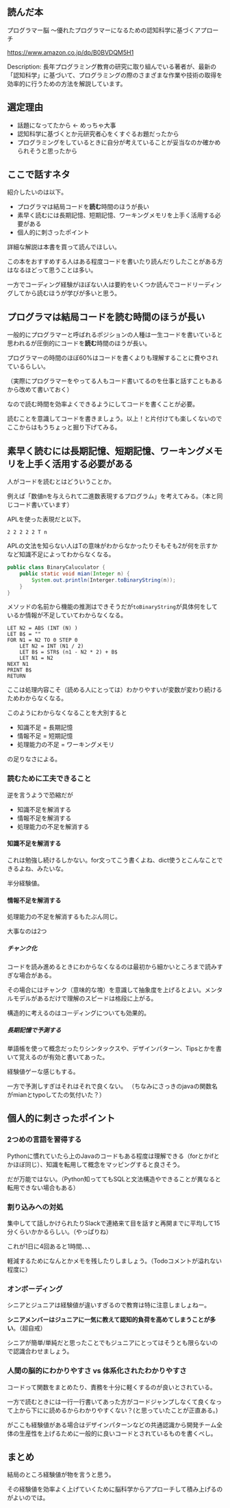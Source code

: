 ## 読んだ本

プログラマー脳 ～優れたプログラマーになるための認知科学に基づくアプローチ

https://www.amazon.co.jp/dp/B0BVDQM5H1

Description: 長年プログラミング教育の研究に取り組んでいる著者が、最新の「認知科学」に基づいて、プログラミングの際のさまざまな作業や技術の取得を効率的に行うための方法を解説しています。

## 選定理由

- 話題になってたから ← めっちゃ大事
- 認知科学に基づくとか元研究者心をくすぐるお題だったから
- プログラミングをしているときに自分が考えていることが妥当なのか確かめられそうと思ったから

## ここで話すネタ

紹介したいのは以下。

- プログラマは結局コードを**読む**時間のほうが長い
- 素早く読むには長期記憶、短期記憶、ワーキングメモリを上手く活用する必要がある
- 個人的に刺さったポイント

詳細な解説は本書を買って読んでほしい。

この本をおすすめする人はある程度コードを書いたり読んだりしたことがある方はなるほどって思うことは多い。

一方でコーディング経験がほぼない人は要約をいくつか読んでコードリーディングしてから読むほうが学びが多いと思う。


## プログラマは結局コードを**読む**時間のほうが長い

一般的にプログラマーと呼ばれるポジションの人種は一生コードを書いていると思われるが圧倒的にコードを**読む**時間のほうが長い。

プログラマーの時間のほぼ60%はコードを書くよりも理解することに費やされているらしい。

（実際にプログラマーをやってる人もコード書いてるのを仕事と話すこともあるから改めて書いておく）

なので読む時間を効率よくできるようにしてコードを書くことが必要。

読むことを意識してコードを書きましょう。以上！と片付けても楽しくないのでここからはもうちょっと掘り下げてみる。

## 素早く読むには長期記憶、短期記憶、ワーキングメモリを上手く活用する必要がある

人がコードを読むとはどういうことか。

例えば「数値nを与えられて二進数表現するプログラム」を考えてみる。（本と同じコード書いています）

APLを使った表現だと以下。

```apl
2 2 2 2 2 T n
```

APLの文法を知らない人はTの意味がわからなかったりそもそも2が何を示すかなど知識不足によってわからなくなる。


```java
public class BinaryCaluculator {
    public static void mian(Integer n) {
        System.out.println(Interger.toBinaryString(n));
    }
}
```

メソッドの名前から機能の推測はできそうだが`toBinaryString`が具体何をしているか情報が不足していてわからなくなる。


```basic
LET N2 = ABS (INT (N) )
LET B$ = ""
FOR N1 = N2 TO 0 STEP 0
    LET N2 = INT (N1 / 2)
    LET B$ = STR$ (n1 - N2 * 2) + B$
    LET N1 = N2
NEXT N1
PRINT B$
RETURN
```
ここは処理内容こそ（読める人にとっては）わかりやすいが変数が変わり続けるためわからなくなる。

このようにわからなくなることを大別すると

- 知識不足 = 長期記憶
- 情報不足 = 短期記憶
- 処理能力の不足 = ワーキングメモリ

の足りなさによる。

### 読むために工夫できること

逆を言うようで恐縮だが

- 知識不足を解消する
- 情報不足を解消する
- 処理能力の不足を解消する

#### 知識不足を解消する

これは勉強し続けるしかない。for文ってこう書くよね、dict使うとこんなことできるよね、みたいな。

半分経験値。

#### 情報不足を解消する

処理能力の不足を解消するもたぶん同じ。

大事なのは2つ

##### チャンク化

コードを読み進めるときにわからなくなるのは最初から細かいところまで読みすぎな場合がある。

その場合にはチャンク（意味的な塊）を意識して抽象度を上げるとよい。メンタルモデルがあるだけで理解のスピードは格段に上がる。

構造的に考えるのはコーディングについても効果的。

##### 長期記憶で予測する

単語帳を使って概念だったりシンタックスや、デザインパターン、Tipsとかを書いて覚えるのが有効と書いてあった。

経験値ゲーな感じもする。

一方で予測しすぎはそれはそれで良くない。
（ちなみにさっきのjavaの関数名がmianとtypoしてたの気付いた？）

## 個人的に刺さったポイント

### 2つめの言語を習得する

Pythonに慣れていたら上のJavaのコードもある程度は理解できる（forとかifとかほぼ同じ）、知識を転用して概念をマッピングすると良さそう。

だが万能ではない。（Python知っててもSQLと文法構造やできることが異なると転用できない場合もある）


### 割り込みへの対処

集中してて話しかけられたりSlackで連絡来て目を話すと再開までに平均して15分くらいかかるらしい。（やっぱりね）

これが1日に4回あると1時間、、、

軽減するためになんとかメモを残したりしましょう。（Todoコメントが溢れない程度に）

### オンボーディング

シニアとジュニアは経験値が違いすぎるので教育は特に注意しましょねー。

**シニアメンバーはジュニアに一気に教えて認知的負荷を高めてしまうことが多い**。（超自戒）

シニアが簡単/単純だと思ったことでもジュニアにとってはそうとも限らないので認識合わせましょう。

### 人間の脳的にわかりやすさ vs 体系化されたわかりやすさ

コードって関数をまとめたり、責務を十分に軽くするのが良いとされている。

一方で読むときには一行一行書いてあった方がコードジャンプしなくて良くなって上から下にに読めるからわかりやすくない？(と思っていたことが正直ある。)

がここも経験値がある場合はデザインパターンなどの共通認識から開発チーム全体の生産性を上げるために一般的に良いコードとされているものを書くべし。

## まとめ

結局のところ経験値が物を言うと思う。

その経験値を効率よく上げていくために脳科学からアプローチして積み上げるのがよいのでは。
